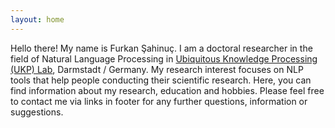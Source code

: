 ```yaml
---
layout: home
---
```


Hello there! My name is Furkan Şahinuç. I am a doctoral researcher in the field of Natural Language Processing in [Ubiquitous Knowledge Processing (UKP) Lab](https://www.informatik.tu-darmstadt.de/ukp/ukp_home/index.en.jsp), Darmstadt / Germany. My research interest focuses on NLP tools that help people conducting their scientific research. Here, you can find information about my research, education and hobbies. Please feel free to contact me via links in footer for any further questions, information or suggestions.